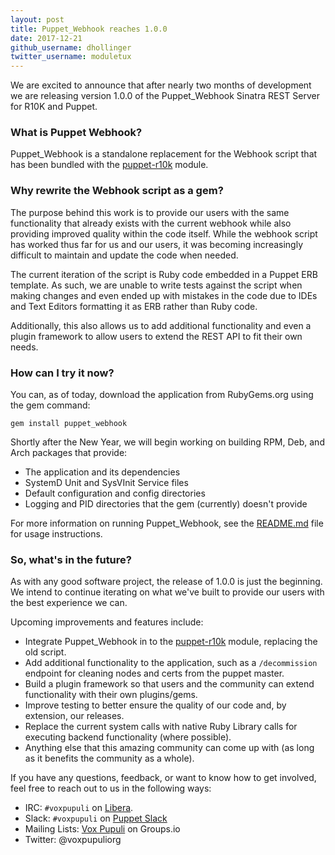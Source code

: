 ```yaml
---
layout: post
title: Puppet_Webhook reaches 1.0.0
date: 2017-12-21
github_username: dhollinger
twitter_username: moduletux
---
```


We are excited to announce that after nearly two months of development we are releasing version 1.0.0 of the Puppet_Webhook Sinatra REST Server for R10K and Puppet.

### What is Puppet Webhook?

Puppet_Webhook is a standalone replacement for the Webhook script that has been bundled with the [puppet-r10k](https://github.com/voxpupuli/puppet-r10k) module.

### Why rewrite the Webhook script as a gem?

The purpose behind this work is to provide our users with the same functionality that already exists with the current webhook while also providing improved quality within the code itself. While the webhook script has worked thus far for us and our users, it was becoming increasingly difficult to maintain and update the code when needed.

The current iteration of the script is Ruby code embedded in a Puppet ERB template. As such, we are unable to write tests against the script when making changes and even ended up with mistakes in the code due to IDEs and Text Editors formatting it as ERB rather than Ruby code.

Additionally, this also allows us to add additional functionality and even a plugin framework to allow users to extend the REST API to fit their own needs.

### How can I try it now?

You can, as of today, download the application from RubyGems.org using the gem command:

`gem install puppet_webhook`

Shortly after the New Year, we will begin working on building RPM, Deb, and Arch packages that provide:

* The application and its dependencies
* SystemD Unit and SysVInit Service files
* Default configuration and config directories
* Logging and PID directories that the gem (currently) doesn't provide

For more information on running Puppet_Webhook, see the [README.md](https://github.com/voxpupuli/puppet_webhook/blob/master/README.md) file for usage instructions.

### So, what's in the future?

As with any good software project, the release of 1.0.0 is just the beginning. We intend to continue iterating on what we've built to provide our users with the best experience we can.

Upcoming improvements and features include:

* Integrate Puppet_Webhook in to the [puppet-r10k](https://github.com/voxpupuli/puppet-r10k) module, replacing the old script.
* Add additional functionality to the application, such as a `/decommission` endpoint for cleaning nodes and certs from the puppet master.
* Build a plugin framework so that users and the community can extend functionality with their own plugins/gems.
* Improve testing to better ensure the quality of our code and, by extension, our releases.
* Replace the current system calls with native Ruby Library calls for executing backend functionality (where possible).
* Anything else that this amazing community can come up with (as long as it benefits the community as a whole).

If you have any questions, feedback, or want to know how to get involved, feel free to reach out to us in the following ways:

* IRC: `#voxpupuli` on [Libera](https://web.libera.chat/?#voxpupuli).
* Slack: `#voxpupuli` on [Puppet Slack](http://slack.puppet.com)
* Mailing Lists: [Vox Pupuli](https://groups.io/g/voxpupuli) on Groups.io
* Twitter: @voxpupuliorg
